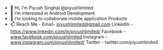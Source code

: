 - 👋 Hi, I’m Piyush Singhal @piyushlimited
- 👀 I’m interested in Android Development
- 💞️ I’m looking to collaborate mobile application Products
- 📫 Reach Me -
      Email- piyushlimited@gmail.com
      LinkedIn - https://www.linkedin.com/in/piyushlimited/
      Facebook - www.facebook.com/piyushlimited
      Instagram - www.instagram.com/piyushlimited/
      Twitter -  twitter.com/piyushlimited

<!---
piyushlimited/piyushlimited is a ✨ special ✨ repository because its `README.md` (this file) appears on your GitHub profile.
You can click the Preview link to take a look at your changes.
--->
